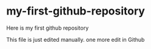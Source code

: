 # my-first-github-repository
Here is my first github repository 

This file is just edited manually. one more edit in Github
